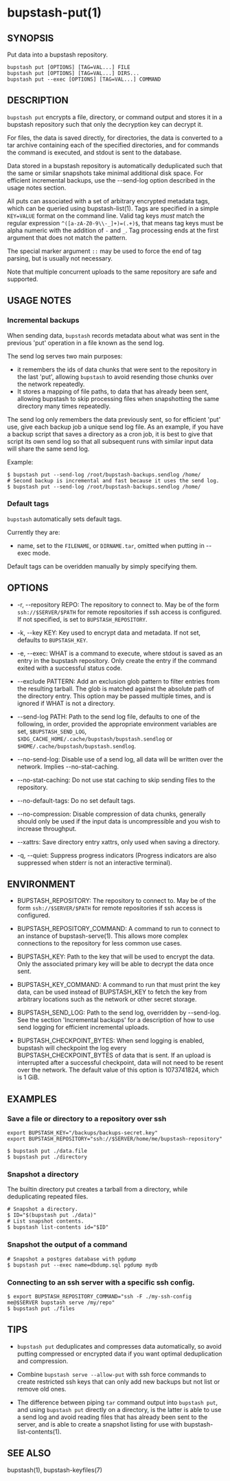 bupstash-put(1) 
===============

## SYNOPSIS

Put data into a bupstash repository.

`bupstash put [OPTIONS] [TAG=VAL...] FILE`<br>
`bupstash put [OPTIONS] [TAG=VAL...] DIRS...`<br>
`bupstash put --exec [OPTIONS] [TAG=VAL...] COMMAND`<br>

## DESCRIPTION

`bupstash put` encrypts a file, directory, or command output and stores it in a bupstash repository
such that only the decryption key can decrypt it.

For files, the data is saved directly, for directories, the data
is converted to a tar archive containing each of the specified directories,
and for commands the command is executed, and stdout is sent to the database.

Data stored in a bupstash repository is automatically deduplicated
such that the same or similar snapshots take minimal additional disk space.
For efficient incremental backups, use the --send-log option described in the usage notes section.

All puts can associated with a set of arbitrary encrypted metadata tags, which
can be queried using bupstash-list(1). Tags are specified in a simple
`KEY=VALUE` format on the command line. Valid tag keys *must* match the
regular expression `^([a-zA-Z0-9\\-_]+)=(.+)$`, that means tag keys must be alpha numeric 
with the addition of `-` and `_`. Tag processing ends at the first argument that does not match the pattern.

The special marker argument `::` may be used to force the end of tag parsing, but is usually not necessary.

Note that multiple concurrent uploads to the same repository are safe and supported.

## USAGE NOTES

### Incremental backups

When sending data, `bupstash` records metadata about what was sent in the previous
'put' operation in a file known as the send log. 

The send log serves two main purposes:

- it remembers the ids of data chunks that were sent to the repository in the last 'put',
  allowing `bupstash` to avoid resending those chunks over the network repeatedly.
- It stores a mapping of file paths, to data that has already been sent, allowing bupstash
  to skip processing files when snapshotting the same directory many times repeatedly.

The send log only remembers the data previously sent, so for efficient 'put' use, give each backup job
a unique send log file. As an example, if you have a backup script that saves a 
directory as a cron job, it is best to give that script its own send log so that all subsequent
runs with similar input data will share the same send log.

Example: 

```
$ bupstash put --send-log /root/bupstash-backups.sendlog /home/
# Second backup is incremental and fast because it uses the send log.
$ bupstash put --send-log /root/bupstash-backups.sendlog /home/
```

### Default tags

`bupstash` automatically sets default tags.

Currently they are:

- name, set to the `FILENAME`, or `DIRNAME.tar`, omitted when putting in --exec mode.

Default tags can be overidden manually by simply specifying them.


## OPTIONS

* -r, --repository REPO:
  The repository to connect to. May be of the form `ssh://$SERVER/$PATH` for
  remote repositories if ssh access is configured. If not specified, is set to `BUPSTASH_REPOSITORY`.

* -k, --key KEY:
  Key used to encrypt data and metadata. If not set, defaults
  to `BUPSTASH_KEY`.

* -e, --exec:
  WHAT is a command to execute, where stdout is saved as an entry
  in the bupstash repository. Only create the entry if the command
  exited with a successful status code.

* --exclude PATTERN:
  Add an exclusion glob pattern to filter entries from the resulting tarball.
  The glob is matched against the absolute path of the directory entry.
  This option may be passed multiple times, and is ignored if WHAT is not a directory.

* --send-log PATH:
  Path to the send log file, defaults to one of the following, in order, provided
  the appropriate environment variables are set, `$BUPSTASH_SEND_LOG`,
  `$XDG_CACHE_HOME/.cache/bupstash/bupstash.sendlog` or `$HOME/.cache/bupstash/bupstash.sendlog`.

* --no-send-log:
  Disable use of a send log, all data will be written over the network. Implies --no-stat-caching.

* --no-stat-caching:
  Do not use stat caching to skip sending files to the repository.

* --no-default-tags:
  Do no set default tags.

* --no-compression:
  Disable compression of data chunks, generally should only be used
  if the input data is uncompressible and you wish to increase throughput.

* --xattrs:
  Save directory entry xattrs, only used when saving a directory.

* -q, --quiet:
  Suppress progress indicators (Progress indicators are also suppressed when stderr
  is not an interactive terminal).

## ENVIRONMENT

* BUPSTASH_REPOSITORY:
  The repository to connect to. May be of the form `ssh://$SERVER/$PATH` for
  remote repositories if ssh access is configured.

* BUPSTASH_REPOSITORY_COMMAND:
  A command to run to connect to an instance of bupstash-serve(1). This 
  allows more complex connections to the repository for less common use cases.

* BUPSTASH_KEY:
  Path to the key that will be used to encrypt
  the data. Only the associated primary key will be able to decrypt
  the data once sent.

* BUPSTASH_KEY_COMMAND:
  A command to run that must print the key data, can be used instead of BUPSTASH_KEY
  to fetch the key from arbitrary locations such as the network or other secret storage.

* BUPSTASH_SEND_LOG:
  Path to the send log, overridden by --send-log. See the section 'Incremental backups'
  for a description of how to use send logging for efficient incremental uploads.

* BUPSTASH_CHECKPOINT_BYTES:
  When send logging is enabled, bupstash will checkpoint the log every BUPSTASH_CHECKPOINT_BYTES
  of data that is sent. If an upload is interrupted after a successful checkpoint, data will not need
  to be resent over the network. The default value of this option is 1073741824, which is 1 GiB.

## EXAMPLES

### Save a file or directory to a repository over ssh

```
export BUPSTASH_KEY="/backups/backups-secret.key"
export BUPSTASH_REPOSITORY="ssh://$SERVER/home/me/bupstash-repository"

$ bupstash put ./data.file
$ bupstash put ./directory

```

### Snapshot a directory

The builtin directory put creates a tarball from a directory, while
deduplicating repeated files.

```
# Snapshot a directory.
$ ID="$(bupstash put ./data)"
# List snapshot contents.
$ bupstash list-contents id="$ID"
```

### Snapshot the output of a command

```
# Snapshot a postgres database with pgdump
$ bupstash put --exec name=dbdump.sql pgdump mydb
```

### Connecting to an ssh server with a specific ssh config.

```
$ export BUPSTASH_REPOSITORY_COMMAND="ssh -F ./my-ssh-config me@$SERVER bupstash serve /my/repo"
$ bupstash put ./files
```

## TIPS

- `bupstash put` deduplicates and compresses data automatically, so avoid putting compressed
  or encrypted data if you want optimal deduplication and compression. 

- Combine `bupstash serve --allow-put` with ssh force commands to create restricted ssh keys that can
  only add new backups but not list or remove old ones.

- The difference between piping `tar` command output into `bupstash put`, and using `bupstash put` directly
  on a directory, is the latter is able to use a send log and avoid reading files that has already
  been sent to the server, and is able to create a snapshot listing for use with bupstash-list-contents(1).

## SEE ALSO

bupstash(1), bupstash-keyfiles(7)
